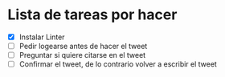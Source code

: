 # Lista de tareas por hacer

- [x] Instalar Linter
- [ ] Pedir logearse antes de hacer el tweet
- [ ] Preguntar si quiere citarse en el tweet
- [ ] Confirmar el tweet, de lo contrario volver a escribir el tweet